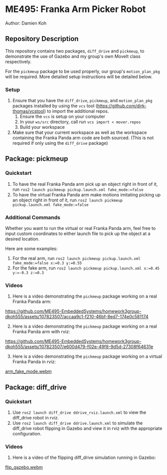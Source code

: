 # ME495: Franka Arm Picker Robot
Author: Damien Koh

## Repository Description
This repository contains two packages, `diff_drive` and `pickmeup`, to demonstrate the use of Gazebo and my group's own MoveIt class respectively.

For the `pickmeup` package to be used properly, our group's `motion_plan_pkg` will be required. More detailed setup instructions will be detailed below.

### Setup
1. Ensure that you have the `diff_drive`, `pickmeup`, and `motion_plan_pkg` packages installed by using the `vcs` tool (https://github.com/dirk-thomas/vcstool) to import the additional repos.
    1. Ensure the `vcs` is setup on your computer
    2. In your `ws/src` directory, call run `vcs import < mover.repos`
    3. Build your workspace
2. Make sure that your current workspace as well as the workspace containing the Franka Panda arm code are both sourced. (This is not required if only using the  `diff_drive` package)

## Package: pickmeup

### Quickstart
1. To have the real Franka Panda arm pick up an object right in front of it, run `ros2 launch pickmeup pickup.launch.xml fake_mode:=false`
2. To have the virtual Franka Panda arm make motions imitating picking up an object right in front of it, run `ros2 launch pickmeup pickup.launch.xml fake_mode:=false`

### Additional Commands
Whether you want to run the virtual or real Franka Panda arm, feel free to input custom coordinates to either launch file to pick up the object at a desired location.

Here are some examples:
1. For the real arm, run `ros2 launch pickmeup pickup.launch.xml fake_mode:=false x:=0.3 y:=0.55`
2. For the fake arm, run `ros2 launch pickmeup pickup.launch.xml x:=0.45 y:=-0.3 z:=0.3`

### Videos

1. Here is a video demonstrating the `pickmeup` package working on a real Franka Panda arm:

https://github.com/ME495-EmbeddedSystems/homework3group-dkoh555/assets/107823507/accaa9c1-f210-46bf-8ed7-174e0c581174

2. Here is a video demonstrating the `pickmeup` package working on a real Franka Panda arm with rviz:

https://github.com/ME495-EmbeddedSystems/homework3group-dkoh555/assets/107823507/e600d479-f02e-49f8-9d5d-27308f64631e

3. Here is a video demonstrating the `pickmeup` package working on a virtual Franka Panda in rviz:

[arm_fake_mode.webm](https://github.com/ME495-EmbeddedSystems/homework3group-dkoh555/assets/107823507/6ca3d120-c343-4d1e-8788-496cd8be1b8e)


## Package: diff_drive

### Quickstart
1. Use `ros2 launch diff_drive ddrive_rviz.launch.xml` to view the diff_drive robot in rviz.
2. Use `ros2 launch diff_drive ddrive.launch.xml` to simulate the diff_drive robot flipping in Gazebo and view it in rviz with the appropriate configuration.

### Videos

1. Here is a video of the flipping diff_drive simulation running in Gazebo:

[flip_gazebo.webm](https://github.com/ME495-EmbeddedSystems/homework3group-dkoh555/assets/107823507/e3e66b39-a0ae-4b3d-9262-d0ebbe80d854)

